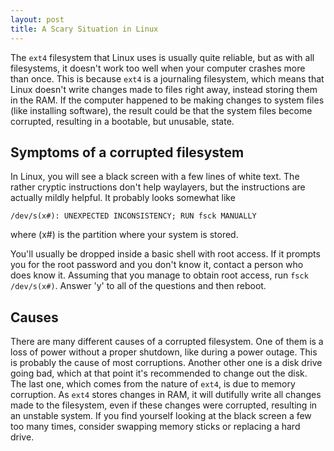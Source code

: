 ```yaml
---
layout: post
title: A Scary Situation in Linux
---
```

The `ext4` filesystem that Linux uses is usually quite reliable, but as with all filesystems, it doesn't work too well when your computer crashes more than once.  This is because `ext4` is a journaling filesystem, which means that Linux doesn't write changes made to files right away, instead storing them in the RAM.  If the computer happened to be making changes to system files (like installing software), the result could be that the system files become corrupted, resulting in a bootable, but unusable, state.

## Symptoms of a corrupted filesystem

In Linux, you will see a black screen with a few lines of white text.  The rather cryptic instructions don't help waylayers, but the instructions are actually mildly helpful.  It probably looks somewhat like

```
/dev/s(x#): UNEXPECTED INCONSISTENCY; RUN fsck MANUALLY
```

where (x#) is the partition where your system is stored.

You'll usually be dropped inside a basic shell with root access.  If it prompts you for the root password and you don't know it, contact a person who does know it.  Assuming that you manage to obtain root access, run `fsck /dev/s(x#)`.  Answer 'y' to all of the questions and then reboot.

## Causes

There are many different causes of a corrupted filesystem.  One of them is a loss of power without a proper shutdown, like during a power outage.  This is probably the cause of most corruptions.  Another other one is a disk drive going bad, which at that point it's recommended to change out the disk.  The last one, which comes from the nature of `ext4`, is due to memory corruption.  As `ext4` stores changes in RAM, it will dutifully write all changes made to the filesystem, even if these changes were corrupted, resulting in an unstable system.  If you find yourself looking at the black screen a few too many times, consider swapping memory sticks or replacing a hard drive.
